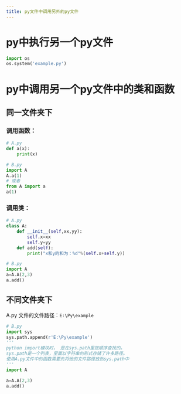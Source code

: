 ```yaml
---
title: py文件中调用另外的py文件
---
```


# py中执行另一个py文件

```python
import os
os.system('example.py')
```

# py中调用另一个py文件中的类和函数

## 同一文件夹下

### 调用函数：

```python
# A.py
def a(x):
    print(x)
```

```python
# B.py
import A
A.a(1)
# 或者
from A import a
a(1)
```

### 调用类：

```python
# A.py
class A:
    def __init__(self,xx,yy):
        self.x=xx
        self.y=yy
    def add(self):
        print("x和y的和为：%d"%(self.x+self.y))
```

```python
# B.py
import A
a=A.A(2,3)
a.add()
```

## 不同文件夹下

A.py 文件的文件路径：`E:\Py\example`

```python
# B.py
import sys
sys.path.append(r'E:\Py\example')
'''
python import模块时， 是在sys.path里按顺序查找的。
sys.path是一个列表，里面以字符串的形式存储了许多路径。
使用A.py文件中的函数需要先将他的文件路径放到sys.path中
'''
import A

a=A.A(2,3)
a.add()
```

